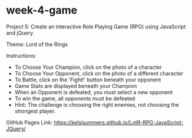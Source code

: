 # week-4-game

Project 5: Create an interactive Role Playing Game (RPG) using JavaScript and jQuery.

Theme: Lord of the Rings

Instructions:
  - To Choose Your Champion, click on the photo of a character
  - To Choose Your Opponent, click on the photo of a different character
  - To Battle, click on the 'Fight!' button beneath your opponent
  - Game Stats are displayed beneath your Champion
  - When an Opponent is defeated, you must select a new opponent
  - To win the game, all opponents must be defeated
  - Hint: The challenge is choosing the right enemies, not choosing the strongest player.

GitHub Pages Link: https://kelsisummers.github.io/LotR-RPG-JavaScript-JQuery/

